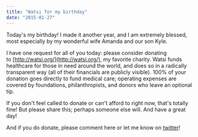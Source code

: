 ```yaml
---
title: "Watsi for my birthday"
date: "2015-01-27"
---
```


Today's my birthday! I made it another year, and I am extremely blessed, most especially by my wonderful wife Amanda and our son Kyle.

I have one request for all of you today: please consider donating to [http://watsi.org/](http://watsi.org/), my favorite charity. Watsi funds healthcare for those in need around the world, and does so in a radically transparent way (all of their financials are publicly visible). 100% of your donation goes directly to fund medical care; operating expenses are covered by foundations, philanthropists, and donors who leave an optional tip.

If you don't feel called to donate or can't afford to right now, that's totally fine! But please share this; perhaps someone else will. And have a great day!

And if you do donate, please comment here or let me know on [twitter](http://twitter.com/tnorthcutt)!
